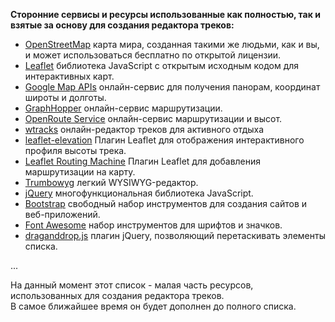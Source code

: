 <!-- markdownlint-disable-next-line first-line-heading -->
**Сторонние сервисы и ресурсы использованные как полностью, так и взятые за основу для создания редактора треков:**

- [OpenStreetMap](https://www.openstreetmap.org) карта мира, созданная такими же людьми, как и вы, и может использоваться бесплатно по открытой лицензии.
- [Leaflet](http://leafletjs.com/) библиотека JavaScript с открытым исходным кодом для интерактивных карт.
- [Google Map APIs](https://developers.google.com/maps/) онлайн-сервис для получения панорам, координат широты и долготы.
- [GraphHopper](https://graphhopper.com/) онлайн-сервис маршрутизации.
- [OpenRoute Service](https://openrouteservice.org/) онлайн-сервис маршрутизации и высот.
- [wtracks](https://github.com/opoto/wtracks) онлайн-редактор треков для активного отдыха
- [leaflet-elevation](https://github.com/Raruto/leaflet-elevation) Плагин Leaflet для отображения интерактивного профиля высоты трека.
- [Leaflet Routing Machine](http://www.liedman.net/leaflet-routing-machine/) Плагин Leaflet для добавления маршрутизации на карту.
- [Trumbowyg](https://alex-d.github.io/Trumbowyg/) легкий WYSIWYG-редактор.
- [jQuery](https://jquery.com/) многофункциональная библиотека JavaScript.
- [Bootstrap](https://getbootstrap.com/) свободный набор инструментов для создания сайтов и веб-приложений.
- [Font Awesome](https://fontawesome.com/) набор инструментов для шрифтов и значков.
- [draganddrop.js](https://github.com/gardiner/draganddrop) плагин jQuery, позволяющий перетаскивать элементы списка.

...

На данный момент этот список - малая часть ресурсов, использованных для создания редактора треков.  
В самое ближайшее время он будет дополнен до полного списка.
